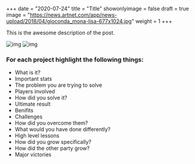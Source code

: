 +++
date = "2020-07-24"
title = "Title"
showonlyimage = false
draft = true
image = "https://news.artnet.com/app/news-upload/2018/04/gioconda_mona-lisa-677x1024.jpg"
weight = 1
+++

This is the awesome description of the post.
<!--more-->

![img](https://news.artnet.com/app/news-upload/2018/04/gioconda_mona-lisa-677x1024.jpg)
![img](/img/posts/image.jpg)

### For each project highlight the following things:
- What is it?
- Important stats
- The problem you are trying to solve
- Players involved
- How did you solve it?
- Ultimate result
- Benifits
- Challenges
- How did you overcome them?
- What would you have done differently?
- High level lessons
- How did you grow specifically?
- How did the other party grow?
- Major victories